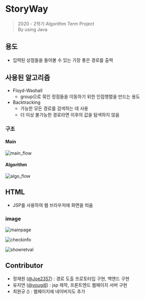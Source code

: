 # StoryWay

> 2020 - 2학기 Algorithm Term Project  
> By using Java

## 용도

- 입력된 상점들을 돌아볼 수 있는 가장 좋은 경로를 출력

## 사용된 알고리즘

- Floyd-Washall
  - group으로 묶인 정점들을 이동하기 위한 인접행렬을 만드는 용도
- Backtracking
  - 가능한 모든 경로를 검색하는 데 사용
  - 더 이상 불가능한 경로라면 이후의 값을 탐색하지 않음

### 구조

#### Main

![main_flow](./StoryWay/img/main_flow.png)

#### Algorithm

![algo_flow](./StoryWay/img/algo_flow.png)

## HTML

- JSP를 사용하여 웹 브라우저에 화면을 띄움

### image

![mainpage](./StoryWay/img/mainpage.png)

![checkinfo](./StoryWay/img/checkinfo.png)

![showretval](./StoryWay/img/showretval.png)

## Contributor

- 정재원 ([@Joe2357](https://github.com/Joe2357)) : 경로 도출 프로토타입 구현, 백엔드 구현
- 유지연 ([@yougi8](https://github.com/yougi8)) : jsp 제작, 프론트엔드 웹페이지 서버 구현
- 최완규 () : 웹페이지에 네이버지도 추가
